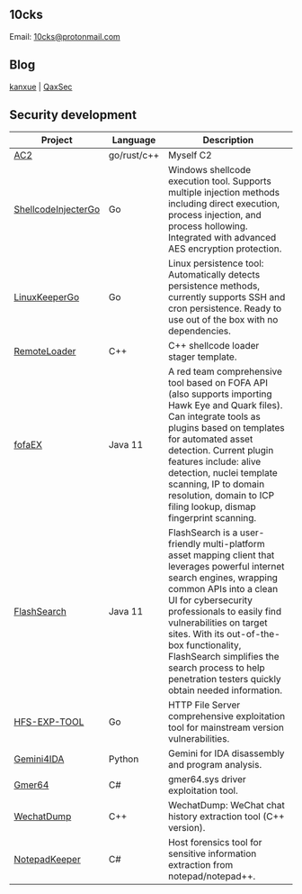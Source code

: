 ## 10cks

Email: 10cks@protonmail.com


## Blog

[kanxue](https://bbs.kanxue.com/homepage-951654.htm) | [QaxSec](https://forum.butian.net/people/19511/community)

## Security development


| Project                             | Language    | Description                                                                                                                                                                                                                                                                                                                                                                              |
|-------------------------------------|-------------|------------------------------------------------------------------------------------------------------------------------------------------------------------------------------------------------------------------------------------------------------------------------------------------------------------------------------------------------------------------------------------------|
| [AC2](https://github.com/10cks/AC2_DEMO) | go/rust/c++ | Myself C2                                                                                                                                                                                                                                                                                                                                                                                |
| [ShellcodeInjecterGo](https://github.com/10cks/ShellcodeInjecterGo) | Go | Windows shellcode execution tool. Supports multiple injection methods including direct execution, process injection, and process hollowing. Integrated with advanced AES encryption protection.                                                                                                                                                                                          |
| [LinuxKeeperGo](https://github.com/10cks/LinuxKeeperGo) | Go | Linux persistence tool: Automatically detects persistence methods, currently supports SSH and cron persistence. Ready to use out of the box with no dependencies.                                                                                                                                                                                                                        |
| [RemoteLoader](https://github.com/10cks/RemoteLoader) | C++ | C++ shellcode loader stager template.                                                                                                                                                                                                                                                                                                                                                    |
| [fofaEX](https://github.com/10cks/fofaEX) | Java 11 | A red team comprehensive tool based on FOFA API (also supports importing Hawk Eye and Quark files). Can integrate tools as plugins based on templates for automated asset detection. Current plugin features include: alive detection, nuclei template scanning, IP to domain resolution, domain to ICP filing lookup, dismap fingerprint scanning.                                      |
| [FlashSearch](https://github.com/testzboy/FlashSearch) | Java 11 | FlashSearch is a user-friendly multi-platform asset mapping client that leverages powerful internet search engines, wrapping common APIs into a clean UI for cybersecurity professionals to easily find vulnerabilities on target sites. With its out-of-the-box functionality, FlashSearch simplifies the search process to help penetration testers quickly obtain needed information. |
| [HFS-EXP-TOOL](https://github.com/10cks/hfs-exp-tool) | Go | HTTP File Server comprehensive exploitation tool for mainstream version vulnerabilities. |
| [Gemini4IDA](https://github.com/10cks/Gemini4IDA) | Python | Gemini for IDA disassembly and program analysis. |
| [Gmer64](https://github.com/10cks/Gmer64) | C# | gmer64.sys driver exploitation tool. |
| [WechatDump](https://github.com/10cks/WechatDump) | C++ | WechatDump: WeChat chat history extraction tool (C++ version). |
| [NotepadKeeper](https://github.com/10cks/NotepadKeeper) | C# | Host forensics tool for sensitive information extraction from notepad/notepad++. |